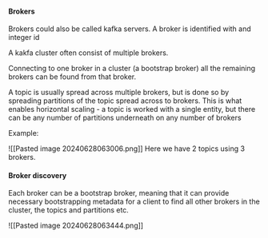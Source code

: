 #### Brokers

Brokers could also be called kafka servers. A broker is identified with and integer id

A kakfa cluster often consist of multiple brokers.

Connecting to one broker in a cluster (a bootstrap broker) all the remaining brokers can be found from that broker.

A topic is usually spread across multiple brokers, but is done so by spreading partitions of the topic spread across to brokers.
This is what enables horizontal scaling - a topic is worked with a single entity, but there can be any number of partitions underneath on any number of brokers

Example:

![[Pasted image 20240628063006.png]]
Here we have 2 topics using 3 brokers. 

#### Broker discovery

Each broker can be a bootstrap broker, meaning that it can provide necessary bootstrapping metadata for a client to find all other brokers in the cluster, the topics and partitions etc.

![[Pasted image 20240628063444.png]]
